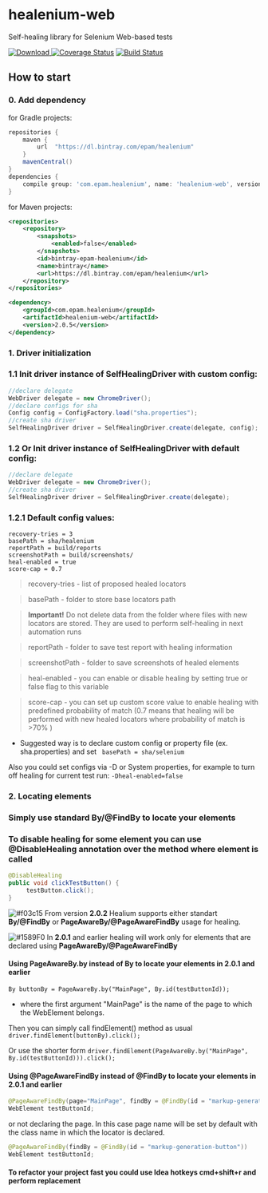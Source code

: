 # healenium-web
Self-healing library for Selenium Web-based tests


[ ![Download](https://api.bintray.com/packages/epam/healenium/healenium-web/images/download.svg) ](https://bintray.com/epam/healenium/healenium-web/_latestVersion)
[![Coverage Status](https://coveralls.io/repos/github/healenium/healenium-web/badge.svg)](https://coveralls.io/github/healenium/healenium-web)
[![Build Status](https://github.com/healenium/healenium-web/workflows/Java-CI-test/badge.svg)](https://github.com/healenium/healenium-web/workflows/Java-CI-test/badge.svg)

## How to start

### 0. Add dependency 
for Gradle projects:
```gradle
repositories {
    maven {
        url  "https://dl.bintray.com/epam/healenium"
    }
    mavenCentral()
}
dependencies {
    compile group: 'com.epam.healenium', name: 'healenium-web', version: '2.0.5'
}
```

for Maven projects:
```xml
<repositories>
    <repository>
        <snapshots>
            <enabled>false</enabled>
        </snapshots>
        <id>bintray-epam-healenium</id>
        <name>bintray</name>
        <url>https://dl.bintray.com/epam/healenium</url>
    </repository>
</repositories>

<dependency>
    <groupId>com.epam.healenium</groupId>
    <artifactId>healenium-web</artifactId>
    <version>2.0.5</version>
</dependency>
```

### 1. Driver initialization
### 1.1 Init driver instance of SelfHealingDriver with custom config:
```java
//declare delegate
WebDriver delegate = new ChromeDriver();
//declare configs for sha
Config config = ConfigFactory.load("sha.properties");
//create sha driver
SelfHealingDriver driver = SelfHealingDriver.create(delegate, config);
 ```

### 1.2 Or Init driver instance of SelfHealingDriver with default config:
```java
//declare delegate
WebDriver delegate = new ChromeDriver();
//create sha driver
SelfHealingDriver driver = SelfHealingDriver.create(delegate);
```
### 1.2.1 Default config values:
```properties
recovery-tries = 3
basePath = sha/healenium
reportPath = build/reports
screenshotPath = build/screenshots/
heal-enabled = true
score-cap = 0.7
 ```

 > recovery-tries - list of proposed healed locators

 > basePath - folder to store base locators path

 > **Important!** Do not delete data from the folder where files with new locators are stored. They are used to perform self-healing in next automation runs

 > reportPath - folder to save test report with healing information

 > screenshotPath - folder to save screenshots of healed elements

 > heal-enabled - you can enable or disable healing by setting true or false flag to this variable
 
 > score-cap - you can set up custom score value to enable healing with predefined probability of match (0.7 means that healing will be performed with new healed locators where probability of match is >70% )  

* Suggested way is to declare custom config or property file (ex. sha.properties) and set
``` basePath = sha/selenium```

Also you could set configs via -D or System properties, for example to turn off healing for current test run:
```-Dheal-enabled=false```

### 2. Locating elements
### Simply use standard By/@FindBy to locate your elements
### To disable healing for some element you can use @DisableHealing annotation over the method where element is called 
```java
@DisableHealing
public void clickTestButton() {
     testButton.click();
}
```
![#f03c15](https://placehold.it/15/f03c15/000000?text=+) From version **2.0.2** Healium supports either standart **By/@FindBy** or **PageAwareBy/@PageAwareFindBy** usage for healing.

![#1589F0](https://placehold.it/15/1589F0/000000?text=+) In **2.0.1** and earlier healing will work only for elements that are declared using **PageAwareBy/@PageAwareFindBy**

#### Using PageAwareBy.by instead of By to locate your elements in 2.0.1 and earlier
```By buttonBy = PageAwareBy.by("MainPage", By.id(testButtonId));```

* where the first argument "MainPage" is the name of the page to which the WebElement belongs.

Then you can simply call findElement() method as usual
``` driver.findElement(buttonBy).click(); ```

Or use the shorter form
```driver.findElement(PageAwareBy.by("MainPage", By.id(testButtonId))).click();```

#### Using @PageAwareFindBy instead of @FindBy to locate your elements in 2.0.1 and earlier

```java
@PageAwareFindBy(page="MainPage", findBy = @FindBy(id = "markup-generation-button"))
WebElement testButtonId;
```

or not declaring the page. In this case page name will be set by default with the class name in which the locator is declared.

```java
@PageAwareFindBy(findBy = @FindBy(id = "markup-generation-button"))
WebElement testButtonId;
```

#### To refactor your project fast you could use Idea hotkeys cmd+shift+r and perform replacement

